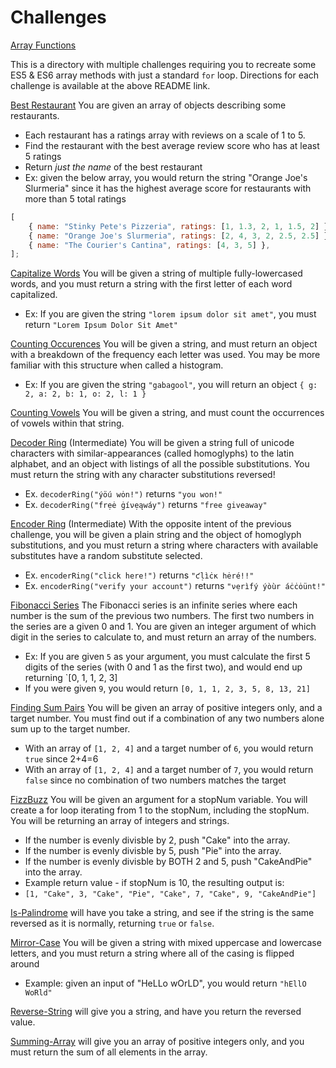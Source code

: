 # Challenges

[Array Functions](./Array-Functions/README.md)

This is a directory with multiple challenges requiring you to recreate some ES5 & ES6 array methods with just a standard `for` loop. Directions for each challenge is available at the above README link.

[Best Restaurant](./Best-Restaurant/index.js) You are given an array of objects describing some restaurants.

-   Each restaurant has a ratings array with reviews on a scale of 1 to 5.
-   Find the restaurant with the best average review score who has at least 5 ratings
-   Return _just the name_ of the best restaurant
-   Ex: given the below array, you would return the string "Orange Joe's Slurmeria" since it has the highest average score for restaurants with more than 5 total ratings

```js
[
    { name: "Stinky Pete's Pizzeria", ratings: [1, 1.3, 2, 1, 1.5, 2] },
    { name: "Orange Joe's Slurmeria", ratings: [2, 4, 3, 2, 2.5, 2.5] },
    { name: "The Courier's Cantina", ratings: [4, 3, 5] },
];
```

[Capitalize Words](./Capitalize-Words/index.js) You will be given a string of multiple fully-lowercased words, and you must return a string with the first letter of each word capitalized.

-   Ex: If you are given the string `"lorem ipsum dolor sit amet"`, you must return `"Lorem Ipsum Dolor Sit Amet"`

[Counting Occurences](./Counting-Occurences/index.js) You will be given a string, and must return an object with a breakdown of the frequency each letter was used. You may be more familiar with this structure when called a histogram.

-   Ex: If you are given the string `"gabagool"`, you will return an object `{ g: 2, a: 2, b: 1, o: 2, l: 1 }`

[Counting Vowels](./Counting-Vowels/index.js) You will be given a string, and must count the occurrences of vowels within that string.

[Decoder Ring](./Decoder-Ring/index.js) (Intermediate) You will be given a string full of unicode characters with similar-appearances (called homoglyphs) to the latin alphabet, and an object with listings of all the possible substitutions. You must return the string with any character substitutions reversed!

-   Ex. `decoderRing("ýöú wȯո!")` returns `"you won!"`
-   Ex. `decoderRing("frẹė ġíνẹąwáу")` returns `"free giveaway"`

[Encoder Ring](./Encoder-Ring/index.js) (Intermediate) With the opposite intent of the previous challenge, you will be given a plain string and the object of homoglyph substitutions, and you must return a string where characters with available substitutes have a random substitute selected.

-   Ex. `encoderRing("click here!")` returns `"ƈḷìċκ һėré!!"`
-   Ex. `encoderRing("verify your account")` returns `"νẹrìfý ýòùr áċċȯüոt!"`

[Fibonacci Series](./Fibonacci/index.js) The Fibonacci series is an infinite series where each number is the sum of the previous two numbers. The first two numbers in the series are a given 0 and 1. You are given an integer argument of which digit in the series to calculate to, and must return an array of the numbers.

-   Ex: If you are given `5` as your argument, you must calculate the first 5 digits of the series (with 0 and 1 as the first two), and would end up returning `[0, 1, 1, 2, 3]
-   If you were given `9`, you would return `[0, 1, 1, 2, 3, 5, 8, 13, 21]`

[Finding Sum Pairs](./Finding-Sum-Pair/index.js) You will be given an array of positive integers only, and a target number. You must find out if a combination of any two numbers alone sum up to the target number.

-   With an array of `[1, 2, 4]` and a target number of `6`, you would return `true` since 2+4=6
-   With an array of `[1, 2, 4]` and a target number of `7`, you would return `false` since no combination of two numbers matches the target

[FizzBuzz](./FizzBuzz/index.js) You will be given an argument for a stopNum variable. You will create a for loop iterating from 1 to the stopNum, including the stopNum. You will be returning an array of integers and strings.

-   If the number is evenly divisble by 2, push "Cake" into the array.
-   If the number is evenly divisble by 5, push "Pie" into the array.
-   If the number is evenly divisble by BOTH 2 and 5, push "CakeAndPie" into the array.
-   Example return value - if stopNum is 10, the resulting output is:
-   `[1, "Cake", 3, "Cake", "Pie", "Cake", 7, "Cake", 9, "CakeAndPie"]`

[Is-Palindrome](./Is-Palindrome/index.js) will have you take a string, and see if the string is the same reversed as it is normally, returning `true` or `false`.

[Mirror-Case](./Mirror-Case/index.js) You will be given a string with mixed uppercase and lowercase letters, and you must return a string where all of the casing is flipped around

-   Example: given an input of "HeLLo wOrLD", you would return `"hEllO WoRld"`

[Reverse-String](./Reverse-String/index.js) will give you a string, and have you return the reversed value.

[Summing-Array](./Summing-Array/index.js) will give you an array of positive integers only, and you must return the sum of all elements in the array.
